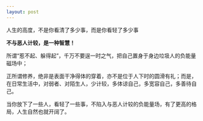 ```yaml
---
layout: post
---
```


人生的高度，不是你看清了多少事，而是你看轻了多少事  
  
**不与恶人计较，是一种智慧！**  
  
所谓“惹不起、躲得起”，千万不要逞一时之气，把自己置身于身边垃圾人的负能量磁场中；

正所谓修养，绝非是表面干净得体的穿着，亦不是位于人下时的圆滑有礼；而是，在日常生活中，对弱者、对陌生人，少计较，多体谅自己，多宽容自己，多善待自己。  
  
当你放下了一些人，看轻了一些事，不陷入与恶人计较的负能量场，有了更高的格局，人生自然也就开阔了。